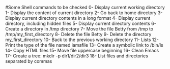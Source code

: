 #Some Shell commands to be checked
0- Display current working directory
1- Display the content of current directory
2- Go back to home directory
3- Display current directory contents in a long format
4- Display current directory, including hidden files
5- Display current directory contents
6- Create a directory in /tmp directory
7- Move the file Betty from /tmp to /tmp/my_first_directory
8- Delete the file Betty
9- Delete the directory my_first_directory
10- Back to the previous working directory
11- Lists
12- Print the type of the file named iamafile
13- Create a symbolic link to /bin/ls
14- Copy HTML files
15- Move file uppercase beginning
16- Clean Emacs
17- Create a tree: mkdir -p dir1/dir2/dir3
18- List files and directories separated by commas
